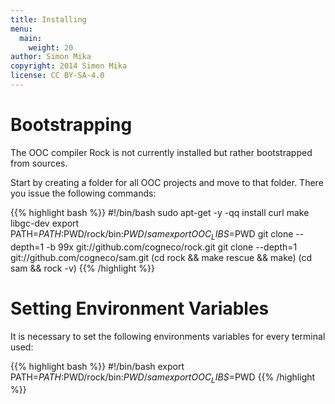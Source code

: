 ```yaml
---
title: Installing
menu:
  main:
    weight: 20
author: Simon Mika
copyright: 2014 Simon Mika
license: CC BY-SA-4.0
---
```


# Bootstrapping

The OOC compiler Rock is not currently installed but rather bootstrapped from sources.

Start by creating a folder for all OOC projects and move to that folder.
There you issue the following commands:

{{% highlight bash %}}
#!/bin/bash
sudo apt-get -y -qq install curl make libgc-dev
export PATH=$PATH:$PWD/rock/bin:$PWD/sam
export OOC_LIBS=$PWD
git clone --depth=1 -b 99x git://github.com/cogneco/rock.git
git clone --depth=1 git://github.com/cogneco/sam.git
(cd rock && make rescue && make)
(cd sam && rock -v)
{{% /highlight %}}

# Setting Environment Variables

It is necessary to set the following environments variables for every terminal used:

{{% highlight bash %}}
#!/bin/bash
export PATH=$PATH:$PWD/rock/bin:$PWD/sam
export OOC_LIBS=$PWD
{{% /highlight %}}
